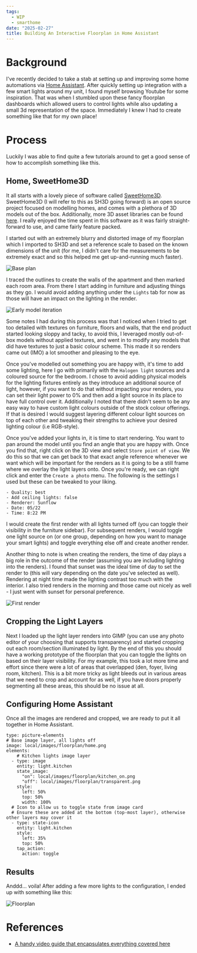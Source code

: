```yaml
---
tags:
  - WIP
  - smarthome
date: "2025-02-27"
title: Building An Interactive Floorplan in Home Assistant
---
```


# Background

I've recently decided to take a stab at setting up and improving some home automations via [Home Assistant](https://www.home-assistant.io/). After quickly setting up integration with a few smart lights around my unit, I found myself browsing Youtube for some inspiration. That was when I stumbled upon these fancy floorplan dashboards which allowed users to control lights while also updating a small 3d representation of the space. Immediately I knew I had 
to create something like that for my own place!

# Process

Luckily I was able to find quite a few tutorials around to get a good sense of how to accomplish something like this.

## Home, SweetHome3D

It all starts with a lovely piece of software called [SweetHome3D](https://www.sweethome3d.com/). SweetHome3D (I will refer to this as SH3D going forward) is an open source project focused on modelling homes, and comes with a plethora of 3D models out of the box. Additionally, more 3D asset libraries can be found [here](https://www.sweethome3d.com/importModels.jsp#ModelsLibraries). I really enjoyed the time spent in this software as it was fairly straight-forward to use, and came fairly feature packed. 

I started out with an extremely blurry and distorted image of my floorplan which I imported to SH3D and set a reference scale to based on the known dimensions of the unit (for me, I  didn't care for the measurements to be extremely exact and so this helped me get up-and-running much faster).

![Base plan](https://res.cloudinary.com/drwjkxxud/image/upload/v1740634902/unit_glghrv.png)

I traced the outlines to create the walls of the apartment and then marked each room area. From there I start adding in furniture and adjusting things as they go. I would avoid adding anything under the `Lights` tab for now as those will have an impact on the lighting in the render.

![Early model iteration](https://res.cloudinary.com/drwjkxxud/image/upload/v1740634444/Screenshot_2025-02-17_201455_jzj85o.png)

Some notes I had during this process was that I noticed when I tried to get too detailed with textures on furniture, floors and walls, that the end product started looking sloppy and tacky, to avoid this, I leveraged mostly out-of-box models without applied textures, and went in to modify any models that did have textures to just a basic colour scheme. This made it so renders came out (IMO) a lot smoother and pleasing to the eye. 

Once you've modelled out something you are happy with, it's time to add some lighting, here I go with primarily with the  `Halogen light` sources and a coloured source for the bedroom. I chose to avoid adding physical models for the lighting fixtures entirely as they introduce an additional source of light, however, if you want to do that without impacting your renders, you can set their light power to 0% and then add a light source in its place to have full control over it. Additionally I noted that there didn't seem to be any easy way to have custom light colours outside of the stock colour offerings. If that is desired I would suggest layering different colour light sources on top of each other and tweaking their strengths to achieve your desired lighting colour (i.e RGB-style).

Once you've added your lights in, it is time to start rendering. You want to pan around the model until you find an angle that you are happy with. Once you find that, right click on the 3D view and select `Store point of view`. We do this so that we can get back to that exact angle reference whenever we want which will be important for the renders as it is going to be a still frame where we overlay the light layers onto. Once you're ready, we can right click and enter the `Create a photo` menu. The following is the settings I used but these can be tweaked to your liking.

```
- Quality: best
- Add ceiling lights: false
- Renderer: Sunflow
- Date: 05/22
- Time: 8:22 PM
```

I would create the first render with all lights turned off (you can toggle their visibility in the furniture sidebar). For subsequent renders, I would toggle one light source on (or one group, depending on how you want to manage your smart lights) and toggle everything else off and create another render. 

Another thing to note is when creating the renders, the time of day plays a big role in the outcome of the render (assuming you are including lighting into the renders). I found that sunset was the ideal time of day to set the render to (this will vary depending on the date you've selected as well). Rendering at night time made the lighting contrast too much with the interior. I also tried renders in the morning and those came out nicely as well - I just went with sunset for personal preference.

![First render](https://res.cloudinary.com/drwjkxxud/image/upload/v1740634575/home-bedroom_uxmydy.png)

## Cropping the Light Layers

Next I loaded up the light layer renders into GIMP (you can use any photo editor of your choosing that supports transparency) and started cropping out each room/section illuminated by light. By the end of this you should have a working prototype of the floorplan that you can toggle the lights on based on their layer visibility. For my example, this took a lot more time and effort since there were a lot of areas that overlapped (den, foyer, living room, kitchen). This is a bit more tricky as light bleeds out in various areas that we need to crop and account for as well, if you have doors properly segmenting all these areas, this should be no issue at all.

## Configuring Home Assistant

Once all the images are rendered and cropped, we are ready to put it all together in Home Assistant.

```
type: picture-elements
# Base image layer, all lights off
image: local/images/floorplan/home.png
elements:
	# Kitchen lights image layer
  - type: image
    entity: light.kitchen
    state_image:
      "on": local/images/floorplan/kitchen_on.png
      "off": local/images/floorplan/transparent.png
    style:
      left: 50%
      top: 50%
      width: 100%
  # Icon to allow us to toggle state from image card
  # Ensure these are added at the bottom (top-most layer), otherwise other layers may cover it
  - type: state-icon
    entity: light.kitchen
    style:
      left: 35%
      top: 50%
    tap_action:
      action: toggle
```

## Results

Anddd... voila! After adding a few more lights to the configuration, I ended up with something like this:

![Floorplan](https://res.cloudinary.com/drwjkxxud/image/upload/v1740634360/2025-02-2700-29-24-ezgif.com-crop_dwyora.gif)

# References

- [A handy video guide that encapsulates everything covered here](https://www.youtube.com/watch?v=9p9PBtM0O8Q)
